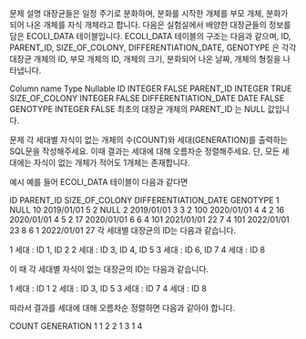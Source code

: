 문제 설명
대장균들은 일정 주기로 분화하며, 분화를 시작한 개체를 부모 개체, 분화가 되어 나온 개체를 자식 개체라고 합니다.
다음은 실험실에서 배양한 대장균들의 정보를 담은 ECOLI_DATA 테이블입니다. ECOLI_DATA 테이블의 구조는 다음과 같으며, ID, PARENT_ID, SIZE_OF_COLONY, DIFFERENTIATION_DATE, GENOTYPE 은 각각 대장균 개체의 ID, 부모 개체의 ID, 개체의 크기, 분화되어 나온 날짜, 개체의 형질을 나타냅니다.

Column name	Type	Nullable
ID	INTEGER	FALSE
PARENT_ID	INTEGER	TRUE
SIZE_OF_COLONY	INTEGER	FALSE
DIFFERENTIATION_DATE	DATE	FALSE
GENOTYPE	INTEGER	FALSE
최초의 대장균 개체의 PARENT_ID 는 NULL 값입니다.

문제
각 세대별 자식이 없는 개체의 수(COUNT)와 세대(GENERATION)를 출력하는 SQL문을 작성해주세요. 이때 결과는 세대에 대해 오름차순 정렬해주세요. 단, 모든 세대에는 자식이 없는 개체가 적어도 1개체는 존재합니다.

예시
예를 들어 ECOLI_DATA 테이블이 다음과 같다면

ID	PARENT_ID	SIZE_OF_COLONY	DIFFERENTIATION_DATE	GENOTYPE
1	NULL	10	2019/01/01	5
2	NULL	2	2019/01/01	3
3	2	100	2020/01/01	4
4	2	16	2020/01/01	4
5	2	17	2020/01/01	6
6	4	101	2021/01/01	22
7	4	101	2022/01/01	23
8	6	1	2022/01/01	27
각 세대별 대장균의 ID는 다음과 같습니다.

1 세대 : ID 1, ID 2
2 세대 : ID 3, ID 4, ID 5
3 세대 : ID 6, ID 7
4 세대 : ID 8

이 때 각 세대별 자식이 없는 대장균의 ID는 다음과 같습니다.

1 세대 : ID 1
2 세대 : ID 3, ID 5
3 세대 : ID 7
4 세대 : ID 8

따라서 결과를 세대에 대해 오름차순 정렬하면 다음과 같아야 합니다.

COUNT	GENERATION
1	1
2	2
1	3
1	4
